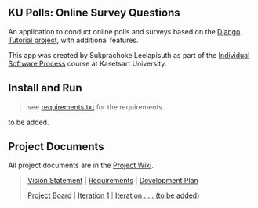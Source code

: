 ## KU Polls: Online Survey Questions 

An application to conduct online polls and surveys based
on the [Django Tutorial project][django-tutorial], with
additional features.

This app was created by Sukprachoke Leelapisuth as part of the [Individual Software Process](
https://cpske.github.io/ISP) course at Kasetsart University.

## Install and Run

> see [requirements.txt](requirements.txt) for the requirements.

to be added.

## Project Documents

All project documents are in the [Project Wiki](https://github.com/MeHappyLucky/ku-polls/wiki/Home).

> [Vision Statement](https://github.com/MeHappyLucky/ku-polls/wiki/Vision-Statement) |
[Requirements](https://github.com/MeHappyLucky/ku-polls/wiki/Requirements) |
[Development Plan](https://github.com/MeHappyLucky/ku-polls/wiki/Development-Plan)
> 
> [Project Board](https://github.com/users/MeHappyLucky/projects/1) |
[Iteration 1](https://github.com/MeHappyLucky/ku-polls/wiki/Iteration-1) |
[Iteration . . . (to be added)]() 

[django-tutorial]: TODO-write-the-django-tutorial-URL-here
